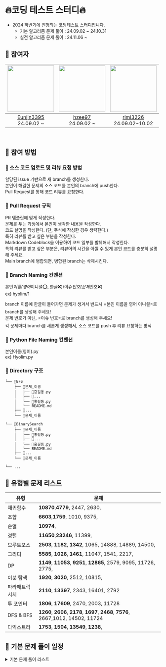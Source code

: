 # 🔥코딩 테스트 스터디🔥

- 2024 하반기에 진행되는 코딩테스트 스터디입니다.
  - 기본 알고리즘 문제 풀이 : 24.09.02 ~ 24.10.31
  - 실전 알고리즘 문제 풀이 : 24.11.06 ~

## 🔸 참여자

| <img src="https://avatars.githubusercontent.com/u/114724403?v=4" width="150" height="150"/> | <img src="https://avatars.githubusercontent.com/u/136284855?v=4" width="150" height="150"/> | <img src="https://avatars.githubusercontent.com/u/91868155?v=4" width="150" height="150"/> |
| :-----------------------------------------------------------------------------------------: | :-----------------------------------------------------------------------------------------: | :----------------------------------------------------------------------------------------: |
|                 [Eunjin3395](https://github.com/Eunjin3395) <br/>24.09.02 ~                 |                     [hzee97](https://github.com/hzee97)<br/> 24.09.02 ~                     |                 [rimi3226](https://github.com/rimi3226)<br/>24.09.02~10.02                 |

<br/>

## 🔸 참여 방법

### 🔹 소스 코드 업로드 및 리뷰 요청 방법

할당된 issue 기반으로 새 branch를 생성한다.  
본인이 해결한 문제의 소스 코드를 본인의 branch에 push한다.  
Pull Request를 통해 코드 리뷰를 요청한다.

### 🔹 Pull Request 규칙

PR 템플릿에 맞게 작성한다.  
문제를 푸는 과정에서 본인이 생각한 내용을 작성한다.  
코드 설명을 작성한다. (단, 주석에 작성한 경우 생략한다.)  
특히 리뷰를 받고 싶은 부분을 작성한다.  
Markdown Codeblock을 이용하여 코드 일부를 발췌해서 작성한다.  
특히 리뷰를 받고 싶은 부분은, 리뷰어의 시간을 아낄 수 있게 본인 코드를 충분히 설명해 주세요.  
Main branch에 병합되면, 병합된 branch는 삭제시킨다.

### 🔹 Branch Naming 컨벤션

본인*이름(영어*이니셜⭕, 한글❌)/이슈*번호(문제*번호❌)  
ex) hyolim/1

branch 이름에 한글이 들어가면 문제가 생겨서 반드시 ⭐본인 이름을 영어 이니셜⭐로 branch를 생성해 주세요!  
문제 번호가 아닌, ⭐이슈 번호⭐로 branch를 생성해 주세요!  
각 문제마다 branch를 새롭게 생성해서, 소스 코드를 push 후 리뷰 요청하는 방식

### 🔹 Python File Naming 컨벤션

본인이름(영어).py  
ex) Hyolim.py

### 🔹 Directory 구조

```
└── 📂BFS
    ├── 📂문제_이름
    │   ├── 💾홍길동.py
    │   ├── 💾...
    │   └── 💾홍길동.py
    │   └── README.md
    ├── 📂...
    └── 📂문제_이름

└── 📂BinarySearch
    ├── 📂문제_이름
    │   ├── 💾홍길동.py
    │   ├── 💾...
    │   └── 💾홍길동.py
    │   └── README.md
    ├── 📂...
    └── 📂문제_이름

└── ...
```

## 🔸 유형별 문제 리스트

| <div align="center">유형</div> | <div align="center">문제</div>                                                      |
| ------------------------------ | ----------------------------------------------------------------------------------- |
| 재귀함수                       | **10870**,**4779**, 2447, 2630,                                                     |
| 조합                           | **6603**,**1759**, 1010, 9375,                                                      |
| 순열                           | **10974**,                                                                          |
| 정렬                           | **11650**,**23246**, 11399,                                                         |
| 브루트포스                     | **2503**, **1182**, **1342**, 1065, 14888, 14889, 14500,                            |
| 그리디                         | **5585**, **1026**, **1461**, 11047, 1541, 2217,                                    |
| DP                             | **1149**, **11053**, **9251**, **12865**, 2579, 9095, 11726, 2775,                  |
| 이분 탐색                      | **1920**, **3020**, 2512, 10815,                                                    |
| 파라매트릭 서치                | **2110**, **13397**, 2343, 16401, 2792                                              |
| 투 포인터                      | **1806**, **17609**, 2470, 2003, 11728                                              |
| DFS & BFS                      | **1260**, **2606**, **2178**, **1697**, **2468**, **7576**, 2667,1012, 14502, 11724 |
| 다익스트라                     | **1753**, **1504**, **13549**, **1238**,                                            |

## 🔸 기본 문제 풀이 일정

<details>
  <summary> 기본 문제 풀이 리스트 </summary>
<table>
  <thead>
    <tr>
      <th align="center">날짜</th>
      <th align="center">문제</th>
      <th align="center">태그</th>
      <th align="center">난이도</th>
    </tr>
  </thead>
  <tbody>
    <tr>
      <td align="center">2024.09.02</td>
      <td align="center"><a href="https://www.acmicpc.net/problem/10870">BOJ 10870</a></td>
      <td align="center">재귀함수</td>
      <td align="center"><img src="https://static.solved.ac/tier_small/4.svg" width="20" height="20" style="vertical-align: middle;" /></td>
    </tr>
    <tr>
      <td align="center">2024.09.03</td>
      <td align="center"><a href="https://www.acmicpc.net/problem/4779">BOJ 4779</a></td>
      <td align="center">재귀함수</td>
      <td align="center"><img src="https://static.solved.ac/tier_small/8.svg" width="20" height="20" style="vertical-align: middle;" /></td>
    </tr>
    <tr>
      <td align="center">2024.09.04</td>
      <td align="center"><a href="https://www.acmicpc.net/problem/6603">BOJ 6603</a></td>
      <td align="center">조합</td>
      <td align="center"><img src="https://static.solved.ac/tier_small/9.svg" width="20" height="20" style="vertical-align: middle;" /></td>
    </tr>
    <tr>
      <td align="center">2024.09.05</td>
      <td align="center"><a href="https://www.acmicpc.net/problem/1759">BOJ 1759</a></td>
      <td align="center">조합</td>
      <td align="center"><img src="https://static.solved.ac/tier_small/11.svg" width="20" height="20" style="vertical-align: middle;" /></td>
    </tr>
    <tr>
      <td align="center">2024.09.06</td>
      <td align="center"><a href="https://www.acmicpc.net/problem/10974">BOJ 10974</a></td>
      <td align="center">순열</td>
      <td align="center"><img src="https://static.solved.ac/tier_small/8.svg" width="20" height="20" style="vertical-align: middle;" /></td>
    </tr>
    <tr>
      <td align="center">2024.09.07</td>
      <td align="center"><a href="https://www.acmicpc.net/problem/11650">BOJ 11650</a></td>
      <td align="center">정렬</td>
      <td align="center"><img src="https://static.solved.ac/tier_small/6.svg" width="20" height="20" style="vertical-align: middle;" /></td>
    </tr>
    <tr>
      <td align="center">2024.09.08</td>
      <td align="center"><a href="https://www.acmicpc.net/problem/23246">BOJ 23246</a></td>
      <td align="center">정렬</td>
      <td align="center"><img src="https://static.solved.ac/tier_small/6.svg" width="20" height="20" style="vertical-align: middle;" /></td>
    </tr>
    <tr>
      <td align="center">2024.09.09</td>
      <td align="center"><a href="https://www.acmicpc.net/problem/2503">BOJ 2503</a></td>
      <td align="center">브루트포스</td>
      <td align="center"><img src="https://static.solved.ac/tier_small/8.svg" width="20" height="20" style="vertical-align: middle;" /></td>
    </tr>
    <tr>
      <td align="center">2024.09.10</td>
      <td align="center"><a href="https://www.acmicpc.net/problem/1182">BOJ 1182</a></td>
      <td align="center">브루트포스</td>
      <td align="center"><img src="https://static.solved.ac/tier_small/9.svg" width="20" height="20" style="vertical-align: middle;" /></td>
    </tr>
    <tr>
      <td align="center">2024.09.11</td>
      <td align="center"><a href="https://www.acmicpc.net/problem/1342">BOJ 1342</a></td>
      <td align="center">브루트포스</td>
      <td align="center"><img src="https://static.solved.ac/tier_small/10.svg" width="20" height="20" style="vertical-align: middle;" /></td>
    </tr>
    <tr>
      <td align="center">2024.09.12</td>
      <td align="center"><a href="https://www.acmicpc.net/problem/5585">BOJ 5585</a></td>
      <td align="center">그리디</td>
      <td align="center"><img src="https://static.solved.ac/tier_small/4.svg" width="20" height="20" style="vertical-align: middle;" /></td>
    </tr>
    <tr>
      <td align="center">2024.09.13</td>
      <td align="center"><a href="https://www.acmicpc.net/problem/1026">BOJ 1026</a></td>
      <td align="center">그리디</td>
      <td align="center"><img src="https://static.solved.ac/tier_small/7.svg" width="20" height="20" style="vertical-align: middle;" /></td>
    </tr>
    <tr>
      <td align="center">2024.09.14</td>
      <td align="center">추석 연휴</td>
      <td align="center">-</td>
      <td align="center">-</td>
    </tr>
    <tr>
      <td align="center">2024.09.15</td>
      <td align="center">추석 연휴</td>
      <td align="center">-</td>
      <td align="center">-</td>
    </tr>
    <tr>
      <td align="center">2024.09.16</td>
      <td align="center">추석 연휴</td>
      <td align="center">-</td>
      <td align="center">-</td>
    </tr>
    <tr>
      <td align="center">2024.09.17</td>
      <td align="center">추석 연휴</td>
      <td align="center">-</td>
      <td align="center">-</td>
    </tr>
    <tr>
      <td align="center">2024.09.18</td>
      <td align="center">추석 연휴</td>
      <td align="center">-</td>
      <td align="center">-</td>
    </tr>
    <tr>
      <td align="center">2024.09.19</td>
      <td align="center"><a href="https://www.acmicpc.net/problem/1461">BOJ 1461</a></td>
      <td align="center">그리디</td>
      <td align="center"><img src="https://static.solved.ac/tier_small/12.svg" width="20" height="20" style="vertical-align: middle;" /></td>
    </tr>
    <tr>
      <td align="center">2024.09.20</td>
      <td align="center"><a href="https://www.acmicpc.net/problem/1149">BOJ 1149</a></td>
      <td align="center">다이나믹 프로그래밍</td>
      <td align="center"><img src="https://static.solved.ac/tier_small/10.svg" width="20" height="20" style="vertical-align: middle;" /></td>
    </tr>
    <tr>
      <td align="center">2024.09.21</td>
      <td align="center"><a href="https://www.acmicpc.net/problem/11053">BOJ 11053</a></td>
      <td align="center">다이나믹 프로그래밍</td>
      <td align="center"><img src="https://static.solved.ac/tier_small/9.svg" width="20" height="20" style="vertical-align: middle;" /></td>
    </tr>
        <tr>
      <td align="center">2024.09.22</td>
      <td align="center"><a href="https://www.acmicpc.net/problem/9251">BOJ 9251</a></td>
      <td align="center">다이나믹 프로그래밍</td>
      <td align="center"><img src="https://static.solved.ac/tier_small/11.svg" width="20" height="20" style="vertical-align: middle;" /></td>
    </tr>
    <tr>
      <td align="center">2024.09.23</td>
      <td align="center"><a href="https://www.acmicpc.net/problem/12865">BOJ 12865</a></td>
      <td align="center">다이나믹 프로그래밍</td>
      <td align="center"><img src="https://static.solved.ac/tier_small/11.svg" width="20" height="20" style="vertical-align: middle;" /></td>
    </tr>
    <tr>
      <td align="center">2024.09.24</td>
      <td align="center"><a href="https://www.acmicpc.net/problem/1920">BOJ 1920</a></td>
      <td align="center">이분 탐색</td>
      <td align="center"><img src="https://static.solved.ac/tier_small/7.svg" width="20" height="20" style="vertical-align: middle;" /></td>
    </tr>
    <tr>
      <td align="center">2024.09.25</td>
      <td align="center"><a href="https://www.acmicpc.net/problem/3020">BOJ 3020</a></td>
      <td align="center">이분 탐색</td>
      <td align="center"><img src="https://static.solved.ac/tier_small/11.svg" width="20" height="20" style="vertical-align: middle;" /></td>
    </tr>
    <tr>
      <td align="center">2024.09.26</td>
      <td align="center"><a href="https://www.acmicpc.net/problem/2110">BOJ 2110</a></td>
      <td align="center">파라매트릭 서치</td>
      <td align="center"><img src="https://static.solved.ac/tier_small/12.svg" width="20" height="20" style="vertical-align: middle;" /></td>
    </tr>
    <tr>
      <td align="center">2024.09.27</td>
      <td align="center"><a href="https://www.acmicpc.net/problem/13397">BOJ 13397</a></td>
      <td align="center">파라매트릭 서치</td>
      <td align="center"><img src="https://static.solved.ac/tier_small/12.svg" width="20" height="20" style="vertical-align: middle;" /></td>
    </tr>
    <tr>
      <td align="center">2024.09.28</td>
      <td align="center"><a href="https://www.acmicpc.net/problem/1806">BOJ 1806</a></td>
      <td align="center">투포인터</td>
      <td align="center"><img src="https://static.solved.ac/tier_small/12.svg" width="20" height="20" style="vertical-align: middle;" /></td>
    </tr>
    <tr>
      <td align="center">2024.09.29</td>
      <td align="center"><a href="https://www.acmicpc.net/problem/17609">BOJ 17609</a></td>
      <td align="center">투포인터</td>
      <td align="center"><img src="https://static.solved.ac/tier_small/11.svg" width="20" height="20" style="vertical-align: middle;" /></td>
    </tr>
    <tr>
      <td align="center">2024.09.30</td>
      <td align="center"><a href="https://www.acmicpc.net/problem/1260">BOJ 1260</a></td>
      <td align="center">DFS & BFS</td>
      <td align="center"><img src="https://static.solved.ac/tier_small/9.svg" width="20" height="20" style="vertical-align: middle;" /></td>
    </tr>
    <tr>
      <td align="center">2024.10.01</td>
      <td align="center"><a href="https://www.acmicpc.net/problem/2606">BOJ 2606</a></td>
      <td align="center">DFS & BFS</td>
      <td align="center"><img src="https://static.solved.ac/tier_small/8.svg" width="20" height="20" style="vertical-align: middle;" /></td>
    </tr>
    <tr>
      <td align="center">2024.10.02</td>
      <td align="center"><a href="https://www.acmicpc.net/problem/2178">BOJ 2178</a></td>
      <td align="center">DFS & BFS</td>
      <td align="center"><img src="https://static.solved.ac/tier_small/10.svg" width="20" height="20" style="vertical-align: middle;" /></td>
    </tr>
    <tr>
      <td align="center">2024.10.03</td>
      <td align="center"><a href="https://www.acmicpc.net/problem/1697">BOJ 1697</a></td>
      <td align="center">DFS & BFS</td>
      <td align="center"><img src="https://static.solved.ac/tier_small/10.svg" width="20" height="20" style="vertical-align: middle;" /></td>
    </tr>
    <tr>
      <td align="center">2024.10.04</td>
      <td align="center"><a href="https://www.acmicpc.net/problem/2468">BOJ 2468</a></td>
      <td align="center">DFS & BFS</td>
      <td align="center"><img src="https://static.solved.ac/tier_small/10.svg" width="20" height="20" style="vertical-align: middle;" /></td>
    </tr>
    <tr>
      <td align="center">2024.10.05</td>
      <td align="center"><a href="https://www.acmicpc.net/problem/7576">BOJ 7576</a></td>
      <td align="center">DFS & BFS</td>
      <td align="center"><img src="https://static.solved.ac/tier_small/11.svg" width="20" height="20" style="vertical-align: middle;" /></td>
    </tr>
    <tr>
      <td align="center">2024.10.28</td>
      <td align="center"><a href="https://www.acmicpc.net/problem/1753">BOJ 1753</a></td>
      <td align="center">다익스트라</td>
      <td align="center"><img src="https://static.solved.ac/tier_small/12.svg" width="20" height="20" style="vertical-align: middle;" /></td>
    </tr>
    <tr>
      <td align="center">2024.10.29</td>
      <td align="center"><a href="https://www.acmicpc.net/problem/1504">BOJ 1504</a></td>
      <td align="center">다익스트라</td>
      <td align="center"><img src="https://static.solved.ac/tier_small/12.svg" width="20" height="20" style="vertical-align: middle;" /></td>
    </tr>
    <tr>
      <td align="center">2024.10.30</td>
      <td align="center"><a href="https://www.acmicpc.net/problem/13549">BOJ 13549</a></td>
      <td align="center">다익스트라</td>
      <td align="center"><img src="https://static.solved.ac/tier_small/11.svg" width="20" height="20" style="vertical-align: middle;" /></td>
    </tr>
    <tr>
      <td align="center">2024.10.31</td>
      <td align="center"><a href="https://www.acmicpc.net/problem/1238">BOJ 1238</a></td>
      <td align="center">다익스트라</td>
      <td align="center"><img src="https://static.solved.ac/tier_small/13.svg" width="20" height="20" style="vertical-align: middle;" /></td>
    </tr>
  </tbody>
</table>

</details>

<!--
| <div align="center">날짜</div>       | <div align="center">문제</div>                                               | <div align="center">태그</div>                | <div align="center">난이도</div>                                                                                                          |
| ------------------------------------ | ---------------------------------------------------------------------------- | --------------------------------------------- | ----------------------------------------------------------------------------------------------------------------------------------------- |
| <div align="center">2024.09.02</div> | <div align="center">[BOJ 10870](https://www.acmicpc.net/problem/10870)</div> | <div align="center">재귀함수</div>            | <div align="center"><img src="https://static.solved.ac/tier_small/4.svg" width="20" height="20" style="vertical-align: middle;" /></div>  |
| <div align="center">2024.09.03</div> | <div align="center">[BOJ 4779](https://www.acmicpc.net/problem/4779)</div>   | <div align="center">재귀함수</div>            | <div align="center"><img src="https://static.solved.ac/tier_small/8.svg" width="20" height="20" style="vertical-align: middle;" /></div>  |
| <div align="center">2024.09.04</div> | <div align="center">[BOJ 6603](https://www.acmicpc.net/problem/6603)</div>   | <div align="center">조합</div>                | <div align="center"><img src="https://static.solved.ac/tier_small/9.svg" width="20" height="20" style="vertical-align: middle;" /></div>  |
| <div align="center">2024.09.05</div> | <div align="center">[BOJ 1759](https://www.acmicpc.net/problem/1759)</div>   | <div align="center">조합</div>                | <div align="center"><img src="https://static.solved.ac/tier_small/11.svg" width="20" height="20" style="vertical-align: middle;" /></div> |
| <div align="center">2024.09.06</div> | <div align="center">[BOJ 10974](https://www.acmicpc.net/problem/10974)</div> | <div align="center">순열</div>                | <div align="center"><img src="https://static.solved.ac/tier_small/8.svg" width="20" height="20" style="vertical-align: middle;" /></div>  |
| <div align="center">2024.09.07</div> | <div align="center">[BOJ 11650](https://www.acmicpc.net/problem/11650)</div> | <div align="center">정렬</div>                | <div align="center"><img src="https://static.solved.ac/tier_small/6.svg" width="20" height="20" style="vertical-align: middle;" /></div>  |
| <div align="center">2024.09.08</div> | <div align="center">[BOJ 23246](https://www.acmicpc.net/problem/23246)</div> | <div align="center">정렬</div>                | <div align="center"><img src="https://static.solved.ac/tier_small/6.svg" width="20" height="20" style="vertical-align: middle;" /></div>  |
| <div align="center">2024.09.09</div> | <div align="center">[BOJ 2503](https://www.acmicpc.net/problem/2503)</div>   | <div align="center">브루트포스</div>          | <div align="center"><img src="https://static.solved.ac/tier_small/8.svg" width="20" height="20" style="vertical-align: middle;" /></div>  |
| <div align="center">2024.09.10</div> | <div align="center">[BOJ 1182](https://www.acmicpc.net/problem/1182)</div>   | <div align="center">브루트포스</div>          | <div align="center"><img src="https://static.solved.ac/tier_small/9.svg" width="20" height="20" style="vertical-align: middle;" /></div>  |
| <div align="center">2024.09.11</div> | <div align="center">[BOJ 1342](https://www.acmicpc.net/problem/1342)</div>   | <div align="center">브루트포스</div>          | <div align="center"><img src="https://static.solved.ac/tier_small/10.svg" width="20" height="20" style="vertical-align: middle;" /></div> |
| <div align="center">2024.09.12</div> | <div align="center">[BOJ 5585](https://www.acmicpc.net/problem/5585)</div>   | <div align="center">그리디</div>              | <div align="center"><img src="https://static.solved.ac/tier_small/4.svg" width="20" height="20" style="vertical-align: middle;" /></div>  |
| <div align="center">2024.09.13</div> | <div align="center">[BOJ 1026](https://www.acmicpc.net/problem/1026)</div>   | <div align="center">그리디</div>              | <div align="center"><img src="https://static.solved.ac/tier_small/7.svg" width="20" height="20" style="vertical-align: middle;" /></div>  |
| <div align="center">2024.09.14</div> | <div align="center">추석 연휴<div>                                           | <div align="center">-</div>                   | <div align="center">-<div>                                                                                                                |
| <div align="center">2024.09.15</div> | <div align="center">추석 연휴<div>                                           | <div align="center">-</div>                   | <div align="center">-<div>                                                                                                                |
| <div align="center">2024.09.16</div> | <div align="center">추석 연휴<div>                                           | <div align="center">-</div>                   | <div align="center">-<div>                                                                                                                |
| <div align="center">2024.09.17</div> | <div align="center">추석 연휴<div>                                           | <div align="center">-</div>                   | <div align="center">-<div>                                                                                                                |
| <div align="center">2024.09.18</div> | <div align="center">추석 연휴<div>                                           | <div align="center">-</div>                   | <div align="center">-<div>                                                                                                                |
| <div align="center">2024.09.19</div> | <div align="center">[BOJ 1461](https://www.acmicpc.net/problem/1461)</div>   | <div align="center">그리디</div>              | <div align="center"><img src="https://static.solved.ac/tier_small/12.svg" width="20" height="20" style="vertical-align: middle;" /></div> |
| <div align="center">2024.09.20</div> | <div align="center">[BOJ 1149](https://www.acmicpc.net/problem/1149)</div>   | <div align="center">다이나믹 프로그래밍</div> | <div align="center"><img src="https://static.solved.ac/tier_small/10.svg" width="20" height="20" style="vertical-align: middle;" /></div> |
| <div align="center">2024.09.21</div> | <div align="center">[BOJ 11053](https://www.acmicpc.net/problem/11053)</div> | <div align="center">다이나믹 프로그래밍</div> | <div align="center"><img src="https://static.solved.ac/tier_small/9.svg" width="20" height="20" style="vertical-align: middle;" /></div>  |
| <div align="center">2024.09.22</div> | <div align="center">[BOJ 9251](https://www.acmicpc.net/problem/9251)</div>   | <div align="center">다이나믹 프로그래밍</div> | <div align="center"><img src="https://static.solved.ac/tier_small/11.svg" width="20" height="20" style="vertical-align: middle;" /></div> |
| <div align="center">2024.09.23</div> | <div align="center">[BOJ 12865](https://www.acmicpc.net/problem/12865)</div> | <div align="center">다이나믹 프로그래밍</div> | <div align="center"><img src="https://static.solved.ac/tier_small/11.svg" width="20" height="20" style="vertical-align: middle;" /></div> |
| <div align="center">2024.09.24</div> | <div align="center">[BOJ 1920](https://www.acmicpc.net/problem/1920)</div>   | <div align="center">이분 탐색</div>           | <div align="center"><img src="https://static.solved.ac/tier_small/7.svg" width="20" height="20" style="vertical-align: middle;" /></div>  |
| <div align="center">2024.09.25</div> | <div align="center">[BOJ 3020](https://www.acmicpc.net/problem/3020)</div>   | <div align="center">이분 탐색</div>           | <div align="center"><img src="https://static.solved.ac/tier_small/11.svg" width="20" height="20" style="vertical-align: middle;" /></div> |
| <div align="center">2024.09.26</div> | <div align="center">[BOJ 2110](https://www.acmicpc.net/problem/2110)</div>   | <div align="center">파라매트릭 서치</div>     | <div align="center"><img src="https://static.solved.ac/tier_small/12.svg" width="20" height="20" style="vertical-align: middle;" /></div> |
| <div align="center">2024.09.27</div> | <div align="center">[BOJ 13397](https://www.acmicpc.net/problem/13397)</div> | <div align="center">파라매트릭 서치</div>     | <div align="center"><img src="https://static.solved.ac/tier_small/12.svg" width="20" height="20" style="vertical-align: middle;" /></div> |
| <div align="center">2024.09.28</div> | <div align="center">[BOJ 1806](https://www.acmicpc.net/problem/1806)</div>   | <div align="center">투포인터</div>            | <div align="center"><img src="https://static.solved.ac/tier_small/12.svg" width="20" height="20" style="vertical-align: middle;" /></div> |
| <div align="center">2024.09.29</div> | <div align="center">[BOJ 17609](https://www.acmicpc.net/problem/17609)</div> | <div align="center">투포인터</div>            | <div align="center"><img src="https://static.solved.ac/tier_small/11.svg" width="20" height="20" style="vertical-align: middle;" /></div> |
| <div align="center">2024.09.30</div> | <div align="center">[BOJ 1260](https://www.acmicpc.net/problem/1260)</div>   | <div align="center">DFS & BFS</div>           | <div align="center"><img src="https://static.solved.ac/tier_small/9.svg" width="20" height="20" style="vertical-align: middle;" /></div>  |
| <div align="center">2024.10.01</div> | <div align="center">[BOJ 2606](https://www.acmicpc.net/problem/2606)</div>   | <div align="center">DFS & BFS</div>           | <div align="center"><img src="https://static.solved.ac/tier_small/8.svg" width="20" height="20" style="vertical-align: middle;" /></div>  |
| <div align="center">2024.10.02</div> | <div align="center">[BOJ 2178](https://www.acmicpc.net/problem/2178)</div>   | <div align="center">DFS & BFS</div>           | <div align="center"><img src="https://static.solved.ac/tier_small/10.svg" width="20" height="20" style="vertical-align: middle;" /></div> |
| <div align="center">2024.10.03</div> | <div align="center">[BOJ 1697](https://www.acmicpc.net/problem/1697)</div>   | <div align="center">DFS & BFS</div>           | <div align="center"><img src="https://static.solved.ac/tier_small/10.svg" width="20" height="20" style="vertical-align: middle;" /></div> |
| <div align="center">2024.10.04</div> | <div align="center">[BOJ 2468](https://www.acmicpc.net/problem/2468)</div>   | <div align="center">DFS & BFS</div>           | <div align="center"><img src="https://static.solved.ac/tier_small/10.svg" width="20" height="20" style="vertical-align: middle;" /></div> |
| <div align="center">2024.10.05</div> | <div align="center">[BOJ 7576](https://www.acmicpc.net/problem/7576)</div>   | <div align="center">DFS & BFS</div>           | <div align="center"><img src="https://static.solved.ac/tier_small/11.svg" width="20" height="20" style="vertical-align: middle;" /></div> |
| <div align="center">2024.10.28</div> | <div align="center">[BOJ 1753](https://www.acmicpc.net/problem/1753)</div>   | <div align="center">다익스트라</div>          | <div align="center"><img src="https://static.solved.ac/tier_small/12.svg" width="20" height="20" style="vertical-align: middle;" /></div> |
| <div align="center">2024.10.29</div> | <div align="center">[BOJ 1504](https://www.acmicpc.net/problem/1504)</div>   | <div align="center">다익스트라</div>          | <div align="center"><img src="https://static.solved.ac/tier_small/12.svg" width="20" height="20" style="vertical-align: middle;" /></div> |
| <div align="center">2024.10.30</div> | <div align="center">[BOJ 13549](https://www.acmicpc.net/problem/13549)</div> | <div align="center">다익스트라</div>          | <div align="center"><img src="https://static.solved.ac/tier_small/11.svg" width="20" height="20" style="vertical-align: middle;" /></div> |
| <div align="center">2024.10.31</div> | <div align="center">[BOJ 1238](https://www.acmicpc.net/problem/1238)</div>   | <div align="center">다익스트라</div>          | <div align="center"><img src="https://static.solved.ac/tier_small/13.svg" width="20" height="20" style="vertical-align: middle;" /></div> | -->
